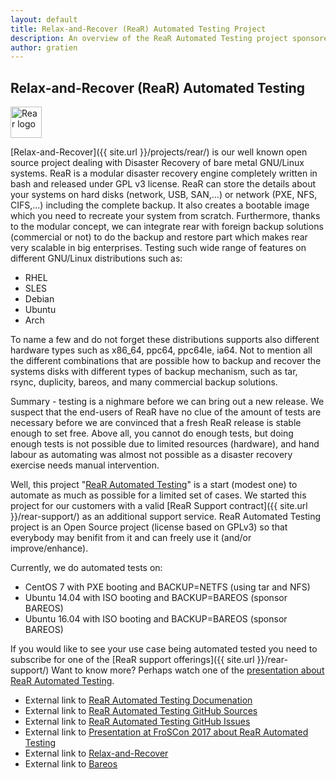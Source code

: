 ```yaml
---
layout: default
title: Relax-and-Recover (ReaR) Automated Testing Project
description: An overview of the ReaR Automated Testing project sponsored by IT3 Consultants
author: gratien
---
```


## Relax-and-Recover (ReaR) Automated Testing

<img src="{{ site.url }}/images/logo/rear_logo_100.png" width="50" height="50" alt="Rear logo">

[Relax-and-Recover]({{ site.url }}/projects/rear/) is our well known open source project dealing with Disaster Recovery of bare metal GNU/Linux systems. 
ReaR is a modular disaster recovery engine completely written in bash and released under GPL v3 license. ReaR can store the details about your systems on hard disks (network, USB, SAN,...) or network (PXE, NFS, CIFS,...) including the complete backup. It also creates a bootable image which you need to recreate your system from scratch. Furthermore, thanks to the modular concept, we can integrate rear with foreign backup solutions (commercial or not) to do the backup and restore part which makes rear very scalable in big enterprises.
Testing such wide range of features on different GNU/Linux distributions such as:

 - RHEL
 - SLES
 - Debian
 - Ubuntu
 - Arch

To name a few and do not forget these distributions supports also different hardware types such as x86_64, ppc64, ppc64le, ia64. Not to mention all the different combinations that are possible how to backup and recover the systems disks with different types of backup mechanism, such as tar, rsync, duplicity, bareos, and many commercial backup solutions.

Summary - testing is a nighmare before we can bring out a new release. We suspect that the end-users of ReaR have no clue of the amount of tests are necessary before we are convinced that a  fresh ReaR release is stable enough to set free.
Above all, you cannot do enough tests, but doing enough tests is not possible due to limited resources (hardware), and hand labour as automating was almost not possible as a disaster recovery exercise needs manual intervention.

Well, this project "[ReaR Automated Testing](https://gdha.github.io/rear-automated-testing/)" is a start (modest one) to automate as much as possible for a limited set of cases. We started this project for our customers with a valid [ReaR Support contract]({{ site.url }}/rear-support/) as an additional support service. ReaR Automated Testing project is an Open Source project (license based on GPLv3) so that everybody may benifit from it and can freely use it (and/or improve/enhance).

Currently, we do automated tests on:

 - CentOS 7 with PXE booting and BACKUP=NETFS (using tar and NFS)
 - Ubuntu 14.04 with ISO booting and BACKUP=BAREOS (sponsor BAREOS)
 - Ubuntu 16.04 with ISO booting and BACKUP=BAREOS (sponsor BAREOS)

If you would like to see your use case being automated tested you need to subscribe for one of the [ReaR support offerings]({{ site.url }}/rear-support/)
Want to know more? Perhaps watch one of the [presentation about ReaR Automated Testing](https://media.ccc.de/v/froscon2017-1957-relax-and-recover_automated_testing).

 - External link to [ReaR Automated Testing Documenation](https://gdha.github.io/rear-automated-testing/)
 - External link to [ReaR Automated Testing GitHub Sources](https://github.com/gdha/rear-automated-testing)
 - External link to [ReaR Automated Testing GitHub Issues](https://github.com/gdha/rear-automated-testing/issues)
 - External link to [Presentation at FroSCon 2017 about ReaR Automated Testing](https://media.ccc.de/v/froscon2017-1957-relax-and-recover_automated_testing)
 - External link to [Relax-and-Recover](http://relax-and-recover.org/)
 - External link to [Bareos](https://www.bareos.org/en/)
